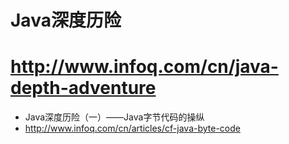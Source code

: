 # Java深度历险

# http://www.infoq.com/cn/java-depth-adventure

- Java深度历险（一）——Java字节代码的操纵
- http://www.infoq.com/cn/articles/cf-java-byte-code
